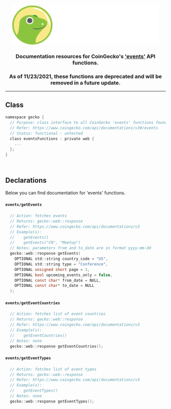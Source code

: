 <p align="center">
  <img width="460" height="125" src="/images/coingecko.jpg">
</p>
<h3 align="center">Documentation resources for CoinGecko's <a href="https://www.coingecko.com/api/documentations/v3#/events">'events'</a> API functions.</h3>
<h3 align="center">As of 11/23/2021, these functions are deprecated and will be removed in a future update.</h3>
<hr>

<h2>Class</h2>

```c
namespace gecko {
  // Purpose: class interface to all CoinGecko 'events' functions found below
  // Refer: https://www.coingecko.com/api/documentations/v3#/events
  // Status: functional - untested
  class eventsFunctions : private web {
    ...
  };
}
```

<br>

<h2>Declarations</h2>
<p>Below you can find documentation for 'events' functions.</p>

<h4><code>events/getEvents</code></h4>

```c
  // Action: fetches events
  // Returns: gecko::web::response
  // Refer: https://www.coingecko.com/api/documentations/v3
  // Example(s):
  //    getEvents()
  //    getEvents("CN", "Meetup")
  // Notes: parameters from and to_date are in format yyyy-mm-dd
  gecko::web::response getEvents(
    OPTIONAL std::string country_code = "US",
    OPTIONAL std::string type = "Conference",
    OPTIONAL unsigned short page = 1,
    OPTIONAL bool upcoming_events_only = false,
    OPTIONAL const char* from_date = NULL,
    OPTIONAL const char* to_date = NULL
  );
```

<h4><code>events/getEventCountries</code></h4>

```c
  // Action: fetches list of event countries
  // Returns: gecko::web::response
  // Refer: https://www.coingecko.com/api/documentations/v3
  // Example(s):
  //    getEventCountries()
  // Notes: none
  gecko::web::response getEventCountries();
```

<h4><code>events/getEventTypes</code></h4>

```c
  // Action: fetches list of event types
  // Returns: gecko::web::response
  // Refer: https://www.coingecko.com/api/documentations/v3
  // Example(s):
  //    getEventTypes()
  // Notes: none
  gecko::web::response getEventTypes();
```
